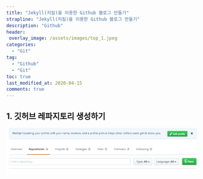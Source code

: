 ```yaml
---
title: "Jekyll(지킬)을 이용한 Github 블로그 만들기"
strapline: "Jekyll(지킬)을 이용한 Github 블로그 만들기"
description: "Github"
header:
 overlay_image: /assets/images/top_1.jpeg
categories:
  - "Git"
tag:
  - "Github"
  - "Git"
toc: true
last_modified_at: 2020-04-15
comments: true
---
```


## 1. 깃허브 레파지토리 생성하기

![github1](/assets/images/github1.png)
